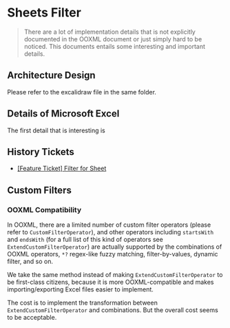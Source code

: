 # Sheets Filter

> There are a lot of implementation details that is not explicitly documented in the OOXML document or just simply hard to be noticed. This documents entails some interesting and important details.

## Architecture Design

Please refer to the excalidraw file in the same folder.

## Details of Microsoft Excel

The first detail that is interesting is 

## History Tickets

- [\[Feature Ticket\] Filter for Sheet](https://github.com/dream-num/univer/issues/1450)

## Custom Filters

### OOXML Compatibility

In OOXML, there are a limited number of custom filter operators (please refer to `CustomFilterOperator`), and other operators including `startsWith` and `endsWith` (for a full list of this kind of operators see `ExtendCustomFilterOperator`) are actually supported by the combinations of OOXML operators, `*?` regex-like fuzzy matching, filter-by-values, dynamic filter, and so on.

We take the same method instead of making `ExtendCustomFilterOperator` to be first-class citizens, because it is more OOXML-compatible and makes importing/exporting Excel files easier to implement.

The cost is to implement the transformation between `ExtendCustomFilterOperator` and combinations. But the overall cost seems to be acceptable.

